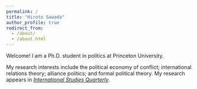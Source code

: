 ```yaml
---
permalink: /
title: "Hiroto Sawada"
author_profile: true
redirect_from: 
  - /about/
  - /about.html
---
```


Welcome! I am a Ph.D. student in politics at Princeton University.

My research interests include the political economy of conflict; international relations theory; alliance politics; and formal political theory.
My research appears in [_International Studies Quarterly_](https://doi.org/10.1093/isq/sqae023).
